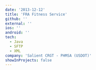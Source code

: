 ```yaml
---
date: '2013-12-12'
title: 'FRA Fitness Service'
github: ''
external: ''
ios: ''
android: ''
tech:
  - Java
  - SFTP
  - XML
company: 'Salient CRGT - PHMSA (USDOT)'
showInProjects: false
---
```

